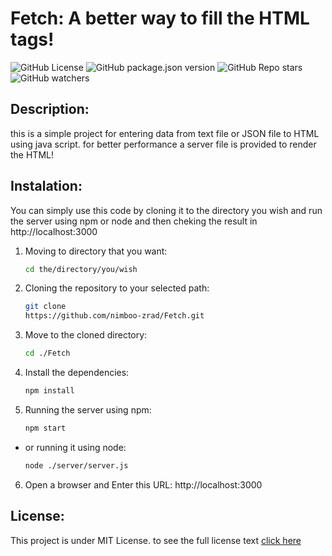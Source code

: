 # Fetch: A better way to fill the HTML tags!
![GitHub License](https://img.shields.io/github/license/Nimboo-zrad/Fetch)
![GitHub package.json version](https://img.shields.io/github/package-json/v/Nimboo-zrad/Fetch)
![GitHub Repo stars](https://img.shields.io/github/stars/nimboo-zrad/Fetch)
![GitHub watchers](https://img.shields.io/github/watchers/nimboo-zrad/Fetch)


## Description: 
this is a simple project for entering data from text file or JSON file to HTML using java script.
for better performance a server file is provided to render  the HTML!

## Instalation: 
You can simply use this code by cloning it to the directory you wish and run the server using npm or node and then cheking the result in http://localhost:3000

1. Moving to directory that you want:

   ```bash
   cd the/directory/you/wish
   ```

2. Cloning the repository to your selected path:

    ```bash
   git clone
   https://github.com/nimboo-zrad/Fetch.git
   ```

3. Move to the cloned directory:

   ```bash
   cd ./Fetch
   ```

4. Install the dependencies: 

   ```bash
   npm install
   ```

5. Running the server using npm:

   ```bash
   npm start
   ```

- or running it using node:
   ```bash
   node ./server/server.js
   ```

6. Open a browser and Enter this URL:
http://localhost:3000

## License:
This project is under MIT License. to see the full license text [click here](LICENSE)



 


